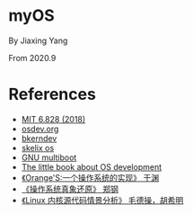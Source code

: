 # myOS

By Jiaxing Yang

From 2020.9

# References
* <a href="https://pdos.csail.mit.edu/6.828/2018/"> MIT 6.828 (2018) </a>
* <a href="wiki.osdev.org"> osdev.org </a>
* <a href="http://www.osdever.net/bkerndev/Docs/title.htm"> bkerndev </a>
* <a href="http://skelix.net/skelixos/index_en.html"> skelix os </a>
* <a href="https://www.gnu.org/software/grub/manual/multiboot/multiboot.html"> GNU multiboot </a>
* <a href="http://littleosbook.github.io/#linking-the-kernel"> The little book about OS development </a>
* <a href="https://book.douban.com/subject/3735649/"> 《Orange'S:一个操作系统的实现》 于渊 </a>
* <a href="https://book.douban.com/subject/26745156/"> 《操作系统真象还原》 郑钢 </a>
* <a href=""> 《Linux 内核源代码情景分析》 毛德操，胡希明 </a>
